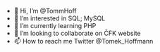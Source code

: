 - 👋 Hi, I’m @TommHoff
- 👀 I’m interested in SQL; MySQL
- 🌱 I’m currently learning PHP
- 💞️ I’m looking to collaborate on ČFK website
- 📫 How to reach me Twitter @Tomek_Hoffmann

<!---
TommHoff/TommHoff is a ✨ special ✨ repository because its `README.md` (this file) appears on your GitHub profile.
You can click the Preview link to take a look at your changes.
--->
